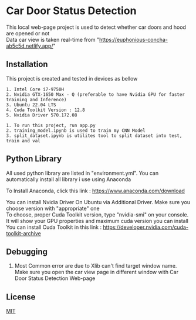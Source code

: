 
# Car Door Status Detection

This local web-page project is used to detect whether car doors and hood are opened or not\
Data car view is taken real-time from "https://euphonious-concha-ab5c5d.netlify.app/"




## Installation

This project is created and tested in devices as bellow

    1. Intel Core i7-9750H 
    2. Nvidia GTX-1650 Max - Q (preferable to have Nvidia GPU for faster training and Inference) 
    3. Ubuntu 22.04 LTS 
    4. Cuda Toolkit Version : 12.8 
    5. Nvidia Driver 570.172.08

    1. To run this project, run app.py
    2. training_model.ipynb is used to train my CNN Model
    3. split_dataset.ipynb is utilites tool to split dataset into test, train and val


## Python Library
All used python library are listed in "environment.yml". You can automatically install all library i use using Anaconda

To Install Anaconda, click this link : https://www.anaconda.com/download

You can install Nvidia Driver On Ubuntu via Additional Driver. Make sure you choose version with "appropriate" one \
To choose, proper Cuda Toolkit version, type "nvidia-smi" on your console. It will show your GPU properties and maximum cuda version you can install \
 You can install Cuda Toolkit in this link : https://developer.nvidia.com/cuda-toolkit-archive



    
## Debugging 
1. Most Common error are due to Xlib can't find target window name. Make sure you open the car view page in different window with Car Door Status Detection Web-page


## License

[MIT](https://choosealicense.com/licenses/mit/)

